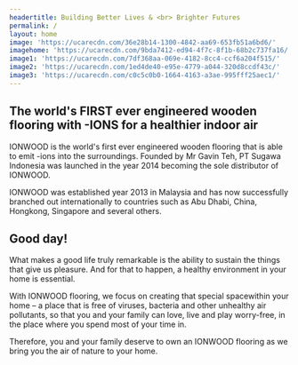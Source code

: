 ```yaml
---
headertitle: Building Better Lives & <br> Brighter Futures
permalink: /
layout: home
image: 'https://ucarecdn.com/36e28b14-1300-4842-aa69-653fb51a6bd6/'
imagehome: 'https://ucarecdn.com/9bda7412-ed94-4f7c-8f1b-68b2c737fa16/'
image1: 'https://ucarecdn.com/7df368aa-069e-4182-8cc4-ccf6a204f515/'
image2: 'https://ucarecdn.com/1ed4de40-e95e-4779-a044-320d8ccdf43c/'
image3: 'https://ucarecdn.com/c0c5c0b0-1664-4163-a3ae-995fff25aec1/'
---
```

## The world's FIRST ever engineered wooden flooring with -IONS for a healthier indoor air

IONWOOD is the world's first ever engineered wooden flooring that is able to emit -ions into the surroundings. Founded by Mr Gavin Teh, PT Sugawa Indonesia was launched in the year 2014 becoming the sole distributor of IONWOOD.

IONWOOD was established year 2013 in Malaysia and has now successfully branched out internationally to countries such as Abu Dhabi, China, Hongkong, Singapore and several others.

## Good day!

What makes a good life truly remarkable is the ability to sustain the things that give us pleasure. And for that to happen, a healthy environment in your home is essential.

With IONWOOD flooring, we focus on creating that special spacewithin your home – a place that is free of viruses, bacteria and other unhealthy air pollutants, so that you and your family can love, live and play worry-free, in the place where you spend most of your time in.

Therefore, you and your family deserve to own an IONWOOD flooring as we bring you the air of nature to your home.
